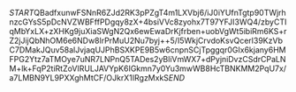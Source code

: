 $START$QBadfxunwFSNnR6ZJd2RK3pPZgT4m1LXVbj6/iJ0iYUfnTgtp90TWjrhnzcGYsS5pDcNVZWBFffPDgqy8zX+4bsiVVc8zyohx7T97YFJI3WQ4/zbyCTIqMbYxLX+zXHKg9juXiaSWgN2Qx6ewEwaDrKjfrben+uobVgWt5ibiRm6KS+rZ2jJijQbNhOM6e6NDw8lrPrMuU2Nu7byj++5/I5WkjCrvdoKsvQcerl39KzVbC7DMakJQuv58alJvjaqUJPhBSXKPE9B5w6cnpnSCjTpggqr0GIx6kjany6HMFPG2Ytz7aTMOye7uNR7LNPnQ5TADes2yBliVmWX7+dPyjniDvzCSdrCPaLNM+lk+FqP2tiRtZoVIRULJAVYpK6IGkmn7y0Yu3mwWB8HcTBNKMM2PqU7x/a7LMBN9YL9PXXghMtCF/OJkrX1IRgzMxkS$END$
